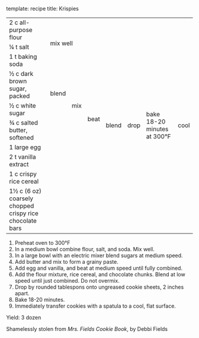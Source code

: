 template: recipe
title: Krispies

<table>

<tr>
  <td>2 c all-purpose flour</td>
  <td rowspan="3" colspan="3">mix well</td>
  <td rowspan="10">blend</td>
  <td rowspan="10">drop</td>
  <td rowspan="10">bake 18-20 minutes at 300&deg;F</td>
  <td rowspan="10">cool</td>
</tr>
<tr>
  <td>&#188; t salt</td>
</tr>
<tr>
  <td>1 t baking soda</td>
</tr>
<tr>
  <td>&#189; c dark brown sugar, packed</td>
  <td rowspan="2">blend</td>
  <td rowspan="3">mix</td>
  <td rowspan="5">beat</td>
</tr>
<tr>
  <td>&#189; c white sugar</td>
</tr>
<tr>
  <td>&#190; c salted butter, softened</td>
  <td class="righthide">&nbsp;</td>
</tr>
<tr>
  <td>1 large egg</td>
  <td rowspan="2" colspan="2" class="righthide">&nbsp;</td>
</tr>
<tr>
  <td>2 t vanilla extract</td>
</tr>
<tr>
  <td>1 c crispy rice cereal</td>
  <td rowspan="2" colspan="3" class="righthide">&nbsp;</td>
</tr>
<tr>
  <td>1&#189; c (6 oz) coarsely chopped crispy rice chocolate bars</td>
</tr>
</tr>
</table>

<ol>
<li>Preheat oven to 300&deg;F
<li>In a medium bowl combine flour, salt, and soda. Mix well.
<li>In a large bowl with an electric mixer blend sugars at medium speed.
<li>Add butter and mix to form a grainy paste.
<li>Add egg and vanilla, and beat at medium speed until fully combined.
<li>Add the flour mixture, rice cereal, and chocolate chunks. Blend at
low speed until just combined. Do not overmix.
<li>Drop by rounded tablespons onto ungreased cookie sheets, 2 inches
apart. 
<li>Bake 18-20 minutes.
<li>Immediately transfer cookies with a spatula to a cool, flat surface.
</ol>
<p>Yield: 3 dozen</p>
<p class="confession">Shamelessly stolen from <cite>Mrs. Fields Cookie
Book</cite>, by Debbi Fields</p>
